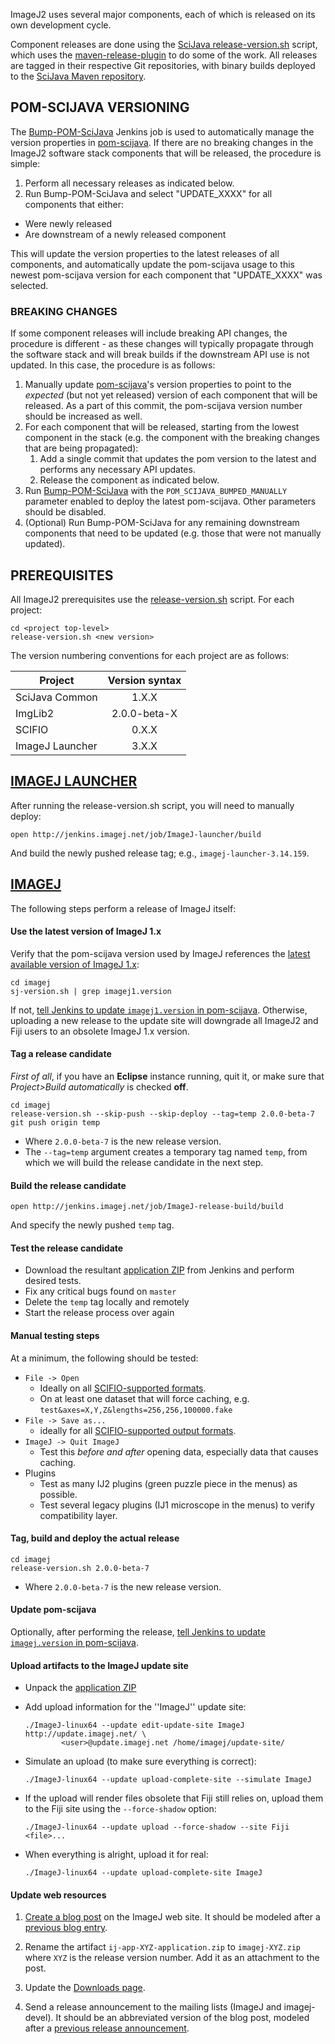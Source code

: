 ImageJ2 uses several major components, each of which is released on its own
development cycle.

Component releases are done using the [SciJava
release-version.sh](https://github.com/scijava/scijava-scripts/blob/master/release-version.sh)
script, which uses the
[maven-release-plugin](http://maven.apache.org/maven-release/maven-release-plugin/)
to do some of the work. All releases are tagged in their respective Git
repositories, with binary builds deployed to the [SciJava Maven
repository](https://maven.scijava.org/).

## POM-SCIJAVA VERSIONING

The
[Bump-POM-SciJava](http://jenkins.imagej.net/view/SciJava/job/Bump-POM-SciJava/)
Jenkins job is used to automatically manage the version properties in
[pom-scijava](https://github.com/scijava/pom-scijava). If there are no breaking
changes in the ImageJ2 software stack components that will be released, the
procedure is simple:

1. Perform all necessary releases as indicated below.
2. Run Bump-POM-SciJava and select "UPDATE_XXXX" for all components that either:
  * Were newly released
  * Are downstream of a newly released component

This will update the version properties to the latest releases of all
components, and automatically update the pom-scijava usage to this newest
pom-scijava version for each component that "UPDATE_XXXX" was selected.

### BREAKING CHANGES

If some component releases will include breaking API changes, the procedure is
different - as these changes will typically propagate through the software
stack and will break builds if the downstream API use is not updated. In this
case, the procedure is as follows:

1.  Manually update [pom-scijava](https://github.com/scijava/pom-scijava)'s
    version properties to point to the *expected* (but not yet released) version of
    each component that will be released. As a part of this commit, the pom-scijava
    version number should be increased as well.
2.  For each component that will be released, starting from the lowest
    component in the stack (e.g. the component with the breaking changes that
    are being propagated):
    1.  Add a single commit that updates the pom version to the latest and
        performs any necessary API updates.
    2.  Release the component as indicated below.
3.  Run
    [Bump-POM-SciJava](http://jenkins.imagej.net/view/SciJava/job/Bump-POM-SciJava/)
    with the `POM_SCIJAVA_BUMPED_MANUALLY` parameter enabled to deploy the
    latest pom-scijava. Other parameters should be disabled.
4.  (Optional) Run Bump-POM-SciJava for any remaining downstream components
    that need to be updated (e.g. those that were not manually updated).

## PREREQUISITES

All ImageJ2 prerequisites use the
[release-version.sh](https://github.com/scijava/scijava-scripts/blob/master/release-version.sh)
script. For each project:

    cd <project top-level>
    release-version.sh <new version>

The version numbering conventions for each project are as follows:

| Project        | Version syntax |
| -------------- |:--------------:|
| SciJava Common | 1.X.X          |
| ImgLib2        | 2.0.0-beta-X   |
| SCIFIO         | 0.X.X          |
| ImageJ Launcher| 3.X.X          |

## [IMAGEJ LAUNCHER](https://github.com/imagej/imagej-launcher)

After running the release-version.sh script, you will need to manually deploy:

    open http://jenkins.imagej.net/job/ImageJ-launcher/build

And build the newly pushed release tag; e.g., `imagej-launcher-3.14.159`.

## [IMAGEJ](https://github.com/imagej/imagej)

The following steps perform a release of ImageJ itself:

#### Use the latest version of ImageJ 1.x

Verify that the pom-scijava version used by ImageJ references the
[latest available version of ImageJ
1.x](https://maven.scijava.org/content/repositories/releases/net/imagej/ij/):

    cd imagej
    sj-version.sh | grep imagej1.version

If not, [tell Jenkins to update `imagej1.version` in
pom-scijava](http://jenkins.imagej.net/view/SciJava/job/Bump-POM-SciJava/build).
Otherwise, uploading a new release to the update site will downgrade
all ImageJ2 and Fiji users to an obsolete ImageJ 1.x version.

#### Tag a release candidate

*First of all*, if you have an **Eclipse** instance running, quit it, or make sure
that *Project>Build automatically* is checked **off**.

    cd imagej
    release-version.sh --skip-push --skip-deploy --tag=temp 2.0.0-beta-7
    git push origin temp

- Where `2.0.0-beta-7` is the new release version.
- The `--tag=temp` argument creates a temporary tag named `temp`,
  from which we will build the release candidate in the next step.

#### Build the release candidate

    open http://jenkins.imagej.net/job/ImageJ-release-build/build

And specify the newly pushed `temp` tag.

#### Test the release candidate

- Download the resultant [application
  ZIP](http://jenkins.imagej.net/job/ImageJ-release-build/lastSuccessfulBuild/artifact/app/target/)
  from Jenkins and perform desired tests.
- Fix any critical bugs found on `master`
- Delete the `temp` tag locally and remotely
- Start the release process over again

#### Manual testing steps

At a minimum, the following should be tested:

* `File -> Open`
  * Ideally on all [SCIFIO-supported
    formats](https://github.com/scifio/scifio/tree/master/scifio/src/main/java/io/scif/formats).
  * On at least one dataset that will force caching, e.g.
    `test&axes=X,Y,Z&lengths=256,256,100000.fake`
* `File -> Save as...`
  * ideally for all [SCIFIO-supported output
    formats](https://github.com/scifio/scifio/blob/master/scifio/src/main/java/io/scif/Writer.java).
* `ImageJ -> Quit ImageJ`
  * Test this *before and after* opening data, especially data that causes
    caching.
* Plugins
  * Test as many IJ2 plugins (green puzzle piece in the menus) as possible.
  * Test several legacy plugins (IJ1 microscope in the menus) to verify
    compatibility layer.

#### Tag, build and deploy the actual release

    cd imagej
    release-version.sh 2.0.0-beta-7

- Where `2.0.0-beta-7` is the new release version.

#### Update pom-scijava

Optionally, after performing the release, [tell Jenkins to update
`imagej.version` in
pom-scijava](http://jenkins.imagej.net/view/SciJava/job/Bump-POM-SciJava/build).

#### Upload artifacts to the ImageJ update site

- Unpack the [application
  ZIP](https://maven.scijava.org/content/repositories/releases/net/imagej/ij-app/)
- Add upload information for the ''ImageJ'' update site:

  ```
  ./ImageJ-linux64 --update edit-update-site ImageJ http://update.imagej.net/ \
          <user>@update.imagej.net /home/imagej/update-site/
  ```
- Simulate an upload (to make sure everything is correct):

  ```
  ./ImageJ-linux64 --update upload-complete-site --simulate ImageJ
  ```
- If the upload will render files obsolete that Fiji still relies on, upload them
  to the Fiji site using the ```--force-shadow``` option:

  ```
  ./ImageJ-linux64 --update upload --force-shadow --site Fiji <file>...
  ```
- When everything is alright, upload it for real:

  ```
  ./ImageJ-linux64 --update upload-complete-site ImageJ
  ```

#### Update web resources

1. [Create a blog post](http://developer.imagej.net/node/add/blog) on the
   ImageJ web site. It should be modeled after a [previous blog
   entry](http://developer.imagej.net/2013/06/12/imagej-v200-beta-7).

2. Rename the artifact `ij-app-XYZ-application.zip` to `imagej-XYZ.zip` where
   `XYZ` is the release version number. Add it as an attachment to the post.

3. Update the [Downloads page](http://developer.imagej.net/downloads).

4. Send a release announcement to the mailing lists (ImageJ and imagej-devel).
   It should be an abbreviated version of the blog post, modeled after a
   [previous release
   announcement](http://imagej.net/pipermail/imagej-devel/2012-May/000975.html).
